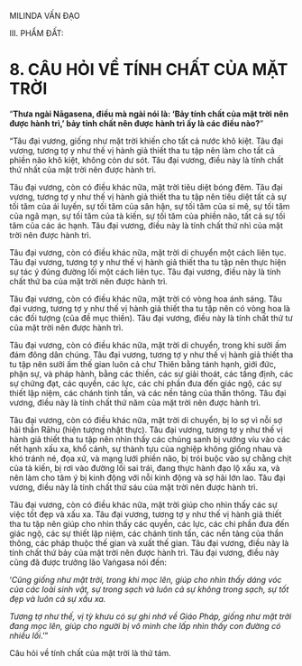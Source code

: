 MILINDA VẤN ĐẠO

III. PHẨM ĐẤT:

# 8. CÂU HỎI VỀ TÍNH CHẤT CỦA MẶT TRỜI

“**Thưa ngài Nāgasena, điều mà ngài nói là: ‘Bảy tính chất của mặt trời nên được hành trì,’ bảy tính chất nên được hành trì ấy là các điều nào?**”

“Tâu đại vương, giống như mặt trời khiến cho tất cả nước khô kiệt. Tâu đại vương, tương tợ y như thế vị hành giả thiết tha tu tập nên làm cho tất cả phiền não khô kiệt, không còn dư sót. Tâu đại vương, điều này là tính chất thứ nhất của mặt trời nên được hành trì.

Tâu đại vương, còn có điều khác nữa, mặt trời tiêu diệt bóng đêm. Tâu đại vương, tương tợ y như thế vị hành giả thiết tha tu tập nên tiêu diệt tất cả sự tối tăm của ái luyến, sự tối tăm của sân hận, sự tối tăm của si mê, sự tối tăm của ngã mạn, sự tối tăm của tà kiến, sự tối tăm của phiền não, tất cả sự tối tăm của các ác hạnh. Tâu đại vương, điều này là tính chất thứ nhì của mặt trời nên được hành trì.

Tâu đại vương, còn có điều khác nữa, mặt trời di chuyển một cách liên tục. Tâu đại vương, tương tợ y như thế vị hành giả thiết tha tu tập nên thực hiện sự tác ý đúng đường lối một cách liên tục. Tâu đại vương, điều này là tính chất thứ ba của mặt trời nên được hành trì.

Tâu đại vương, còn có điều khác nữa, mặt trời có vòng hoa ánh sáng. Tâu đại vương, tương tợ y như thế vị hành giả thiết tha tu tập nên có vòng hoa là các đối tượng (của đề mục thiền). Tâu đại vương, điều này là tính chất thứ tư của mặt trời nên được hành trì.

Tâu đại vương, còn có điều khác nữa, mặt trời di chuyển, trong khi sưởi ấm đám đông dân chúng. Tâu đại vương, tương tợ y như thế vị hành giả thiết tha tu tập nên sưởi ấm thế gian luôn cả chư Thiên bằng tánh hạnh, giới đức, phận sự, và pháp hành, bằng các thiền, các sự giải thoát, các tầng định, các sự chứng đạt, các quyền, các lực, các chi phần đưa đến giác ngộ, các sự thiết lập niệm, các chánh tinh tấn, và các nền tảng của thần thông. Tâu đại vương, điều này là tính chất thứ năm của mặt trời nên được hành trì.

Tâu đại vương, còn có điều khác nữa, mặt trời di chuyển, bị lo sợ vì nỗi sợ hãi thần Rāhu (hiện tượng nhật thực). Tâu đại vương, tương tợ y như thế vị hành giả thiết tha tu tập nên nhìn thấy các chúng sanh bị vướng víu vào các nết hạnh xấu xa, khổ cảnh, sự thành tựu của nghiệp không giống nhau và khó tránh né, đọa xứ, và mạng lưới phiền não, bị trói buộc vào sự chằng chịt của tà kiến, bị rơi vào đường lối sai trái, đang thực hành đạo lộ xấu xa, và nên làm cho tâm ý bị kinh động với nỗi kinh động và sợ hãi lớn lao. Tâu đại vương, điều này là tính chất thứ sáu của mặt trời nên được hành trì.

Tâu đại vương, còn có điều khác nữa, mặt trời giúp cho nhìn thấy các sự việc tốt đẹp và xấu xa. Tâu đại vương, tương tợ y như thế vị hành giả thiết tha tu tập nên giúp cho nhìn thấy các quyền, các lực, các chi phần đưa đến giác ngộ, các sự thiết lập niệm, các chánh tinh tấn, các nền tảng của thần thông, các pháp thuộc thế gian và xuất thế gian. Tâu đại vương, điều này là tính chất thứ bảy của mặt trời nên được hành trì. Tâu đại vương, điều này cũng đã được trưởng lão Vaṅgasa nói đến:

‘_Cũng giống như mặt trời, trong khi mọc lên, giúp cho nhìn thấy dáng vóc của các loài sinh vật, sự trong sạch và luôn cả sự không trong sạch, sự tốt đẹp và luôn cả sự xấu xa._

_Tương tợ như thế, vị tỳ khưu có sự ghi nhớ về Giáo Pháp, giống như mặt trời đang mọc lên, giúp cho người bị vô minh che lấp nhìn thấy con đường có nhiều lối_.’”

Câu hỏi về tính chất của mặt trời là thứ tám.
